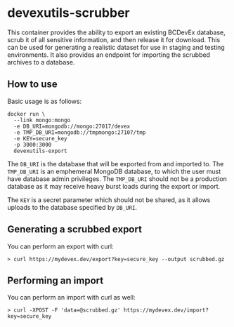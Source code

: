 # devexutils-scrubber

This container provides the ability to export an existing BCDevEx database, 
scrub it of all sensitive information, and then release it for download. This 
can be used for generating a realistic dataset for use in staging and testing
environments. It also provides an endpoint for importing the scrubbed archives 
to a database.

## How to use

Basic usage is as follows:

```
docker run \
  --link mongo:mongo
  -e DB_URI=mongodb://mongo:27017/devex
  -e TMP_DB_URI=mongodb://tmpmongo:27107/tmp
  -e KEY=secure_key
  -p 3000:3000
  devexutils-export
```

The `DB_URI` is the database that will be exported from and imported to. The
`TMP_DB_URI` is an emphemeral MongoDB database, to which the user must have 
database admin privileges. The `TMP_DB_URI` should not be a production database
as it may receive heavy burst loads during the export or import.

The `KEY` is a secret parameter which should not be shared, as it allows uploads
to the database specified by `DB_URI`.

## Generating a scrubbed export

You can perform an export with curl:

```
> curl https://mydevex.dev/export?key=secure_key --output scrubbed.gz
```

## Performing an import

You can perform an import with curl as well:

```
> curl -XPOST -F 'data=@scrubbed.gz' https://mydevex.dev/import?key=secure_key
```
